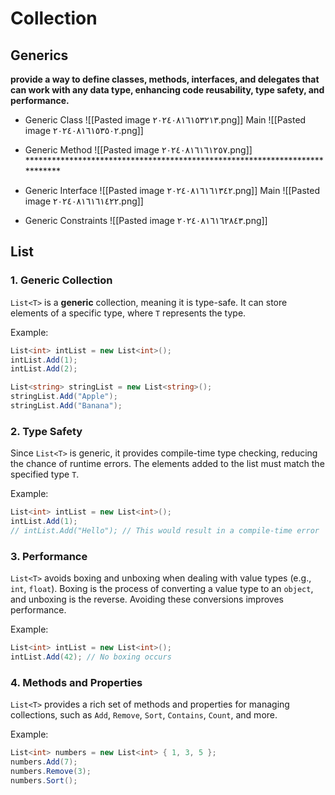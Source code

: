 # Collection 

## Generics

**provide a way to define classes, methods, interfaces, and delegates that can work with any data type, enhancing code reusability, type safety, and performance.**
	
- Generic Class 
		![[Pasted image ٢٠٢٤٠٨١٦١٥٣٢١٣.png]]
		Main
		![[Pasted image ٢٠٢٤٠٨١٦١٥٣٥٠٢.png]]

- Generic Method
		![[Pasted image ٢٠٢٤٠٨١٦١٦١٢٥٧.png]]
		****************************************************************************
	
- Generic Interface 
		![[Pasted image ٢٠٢٤٠٨١٦١٦١٣٤٢.png]]
		Main 
		![[Pasted image ٢٠٢٤٠٨١٦١٦١٤٢٢.png]]

- Generic Constraints
		![[Pasted image ٢٠٢٤٠٨١٦١٦٢٨٤٣.png]]


## List<T>

### 1. Generic Collection
`List<T>` is a **generic** collection, meaning it is type-safe. It can store elements of a specific type, where `T` represents the type.

Example:

```csharp
List<int> intList = new List<int>();
intList.Add(1);
intList.Add(2);

List<string> stringList = new List<string>();
stringList.Add("Apple");
stringList.Add("Banana");
```

### 2. Type Safety
Since `List<T>` is generic, it provides compile-time type checking, reducing the chance of runtime errors. The elements added to the list must match the specified type `T`.

Example:

```csharp
List<int> intList = new List<int>();
intList.Add(1);
// intList.Add("Hello"); // This would result in a compile-time error
```

### 3. Performance
`List<T>` avoids boxing and unboxing when dealing with value types (e.g., `int`, `float`). Boxing is the process of converting a value type to an `object`, and unboxing is the reverse. Avoiding these conversions improves performance.

Example:

```csharp
List<int> intList = new List<int>();
intList.Add(42); // No boxing occurs
```

### 4. Methods and Properties
`List<T>` provides a rich set of methods and properties for managing collections, such as `Add`, `Remove`, `Sort`, `Contains`, `Count`, and more.

Example:

```csharp
List<int> numbers = new List<int> { 1, 3, 5 };
numbers.Add(7);
numbers.Remove(3);
numbers.Sort();
```